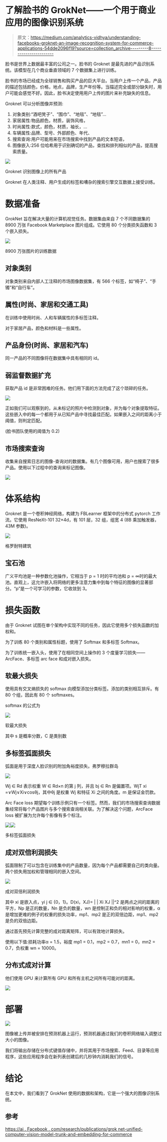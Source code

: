 # 了解脸书的 GrokNet——一个用于商业应用的图像识别系统

> 原文：<https://medium.com/analytics-vidhya/understanding-facebooks-groknet-an-image-recognition-system-for-commerce-applications-54dde2096f19?source=collection_archive---------8----------------------->

脸书是世界上数据最丰富的公司之一。脸书的 Groknet 是最先进的产品识别系统。该模型在几个商业垂直领域的 7 个数据集上进行训练。

脸书的市场已经成为全球销售和购买产品的巨大平台。当用户上传一个产品，产品的描述包括颜色，价格，地点，品牌，生产年份等。当描述完全或部分缺失时，用户可能会感觉不好。因此，脸书决定使用用户上传的图片来补充缺失的信息。

Groknet 可以分析图像并预测:

1.  对象类别:“酒吧凳子”、“围巾”、“地毯”、“地毯”…
2.  家居属性:物品颜色，材质，装饰风格，
3.  时尚属性:款式，颜色，材质，袖长，…
4.  车辆属性:品牌、型号、外部颜色、年代、
5.  搜索查询:用户可能用来在市场搜索中找到产品的文本短语，
6.  图像嵌入:256 位哈希用于识别确切的产品，查找和排列相似的产品，提高搜索质量。

![](img/424c4054e767c789227b6ec8816c63db.png)

Groknet 识别图像上的所有产品

Groknet 在人类注释、用户生成的标签和嘈杂的搜索引擎交互数据上接受训练。

# 数据准备

GrokNet 旨在解决大量的计算机视觉任务。数据集由来自 7 个不同数据集的 8900 万张 Facebook Marketplace 图片组成。它使用 80 个分类损失函数和 3 个嵌入损失。

![](img/325901180322b865c9b382650a36975c.png)

8900 万张图片的训练数据

## 对象类别

对象类别来自内部人工注释的市场图像数据集，有 566 个标签，如“椅子”、“手镯”和“自行车”。

## 属性(时尚、家居和交通工具)

在训练中使用时尚、人和车辆属性的多标签注释。

对于家居产品，颜色和材料是一些属性。

## 产品身份(时尚、家居和汽车)

同一产品的不同图像将在数据集中具有相同的 id。

## 弱监督数据扩充

获取产品 id 是非常困难的任务。他们用下面的方法完成了这个琐碎的任务。

![](img/6a21cd983371bf3c6152aa5f36efa668.png)

正如我们可以观察到的，从未标记的照片中检测到对象，并为每个对象提取特征。这些嵌入中的每一个都用于从已知产品中寻找最佳匹配。如果嵌入之间的距离小于阈值，则判定匹配。

(脸书团队使用的阈值为 0.2)

## 市场搜索查询

收集来自搜索日志的图像-查询对的数据集。有几个图像可用，用户也搜索了很多产品。使用以下过程中的查询来标记图像。

![](img/da62485d05479c27dc814e51d8c3c8ae.png)

# 体系结构

Groknet 是一个卷积神经网络，构建为 FBLearner 框架中的分布式 pytorch 工作流。它使用 ResNeXt-101 32×4d，有 101 层，32 组，组宽 4 (8B 乘加触发器，43M 参数)。

![](img/aa318e12df4f09bffb833f7be62dfc35.png)

格罗耐特建筑

## 宝石池

广义平均池是一种参数化池操作，它相当于 p = 1 时的平均池和 p = ∞时的最大池。直观上，这允许嵌入将网络的更多注意力集中到每个特征的图像的显著部分。“p”是一个可学习的参数，它收敛到 3。

# 损失函数

由于 Groknet 试图在单个架构中实现不同的任务，因此它使用多个损失函数的加权和。

为了训练 80 个类别和属性标题，使用了 Softmax 和多标签 Softmax。

为了训练统一嵌入头，使用了在相同空间上操作的 3 个度量学习损失——ArcFace、多标签 arc face 和成对嵌入损失。

## 软最大损失

使用具有交叉熵损失的 softmax 向模型添加分类标签。添加的类别相互排斥。有 80 个组，因此有 80 个 softmaxes。

softmax 的公式为

![](img/d0bcdf4b0c18557eea0d0c27310558a7.png)

软最大损失

其中 s 是概率分数，C 是类别数

## 多标签弧面损失

弧面是用于深度人脸识别的附加角裕度损失。弗罗穆拉群岛

![](img/3b19604ac995aabfd6fde68cefb52b98.png)

Wj ∈ Rd 表示权重 W ∈ Rd×n 的第 j 列，并且 bj ∈ Rn 是偏置项。WjT xi =∨Wj∨Xi∨cosθj，其中θj 是权重 Wj 和特征 Xi 之间的角度。m 是保证金罚款。

Arc Face loss 期望每个训练示例只有一个标签。然而，我们的市场搜索查询数据集经常将每个产品图片与多个搜索查询相关联。为了解决这个问题，ArcFace loss 被扩展为允许每个影像有多个标注。

![](img/43c53225345ff87b5b55ec69bf020d04.png)![](img/9f3bb68d18006bf3ade804a7e5659057.png)

多标签弧面损失

## 成对双倍利润损失

弧面限制了可以包含在训练集中的产品数量，因为每个产品都需要自己的类向量。两个损失用加权和管理相同的嵌入空间。

![](img/657af7c3f5d636c8178daf2efb042f1f.png)

成对双倍利润损失

其中 xi 是嵌入点，yi j ∈ {0，1}。D(xi，XJ)= | | Xi XJ ||^2 是两点之间的距离的平方，Np 是正的数量，Nn 是负的数量，wn 是控制正和负的相对影响的权重，α是增加更难的例子的权重的损失功率，mp1、mp2 是正的双倍边距，mp1、mp2 是负的双倍边距。

通过首先预先计算完整的成对距离矩阵，可以有效地计算损失。

使用以下值:损耗功率α = 1.5，裕度 mp1 = 0.1，mp2 = 0.7，mn1 = 0，mn2 = 0.7，负权重 wn = 10000。

## 分布式成对计算

他们使用 GPU 来计算所有 GPU 和所有主机之间所有可能对的距离。

![](img/8e636904d1e591aba40b1b1c8d76a183.png)

# 部署

![](img/2e62cc785399761c3265b616a7602483.png)

图像被上传并被安排在预测机器上运行，预测机器通过我们的卷积网络输入调整过大小的图像。

我们将输出存储在分布式键值存储中，并将其用于市场搜索、Feed、目录等应用程序，这些应用程序会在新列表创建后的几秒钟内消耗我们的信号。

# 结论

在本文中，我们看到了 GrokNet 使用的数据和架构，它是一个强大的图像识别系统。

## 参考

[https://ai . Facebook . com/research/publications/grok net-unified-computer-vision-model-trunk-and-embedding-for-commerce](https://ai.facebook.com/research/publications/groknet-unified-computer-vision-model-trunk-and-embeddings-for-commerce)